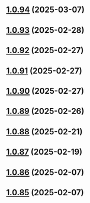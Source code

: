 ## [1.0.94](https://github.com/binary-braids/github-actions-runner/compare/v1.0.93...v1.0.94) (2025-03-07)



## [1.0.93](https://github.com/binary-braids/github-actions-runner/compare/v1.0.92...v1.0.93) (2025-02-28)



## [1.0.92](https://github.com/binary-braids/github-actions-runner/compare/v1.0.91...v1.0.92) (2025-02-27)



## [1.0.91](https://github.com/binary-braids/github-actions-runner/compare/v1.0.90...v1.0.91) (2025-02-27)



## [1.0.90](https://github.com/binary-braids/github-actions-runner/compare/v1.0.89...v1.0.90) (2025-02-27)



## [1.0.89](https://github.com/binary-braids/github-actions-runner/compare/v1.0.88...v1.0.89) (2025-02-26)



## [1.0.88](https://github.com/binary-braids/github-actions-runner/compare/v1.0.87...v1.0.88) (2025-02-21)



## [1.0.87](https://github.com/binary-braids/github-actions-runner/compare/v1.0.86...v1.0.87) (2025-02-19)



## [1.0.86](https://github.com/binary-braids/github-actions-runner/compare/v1.0.85...v1.0.86) (2025-02-07)



## [1.0.85](https://github.com/binary-braids/github-actions-runner/compare/v1.0.84...v1.0.85) (2025-02-07)



